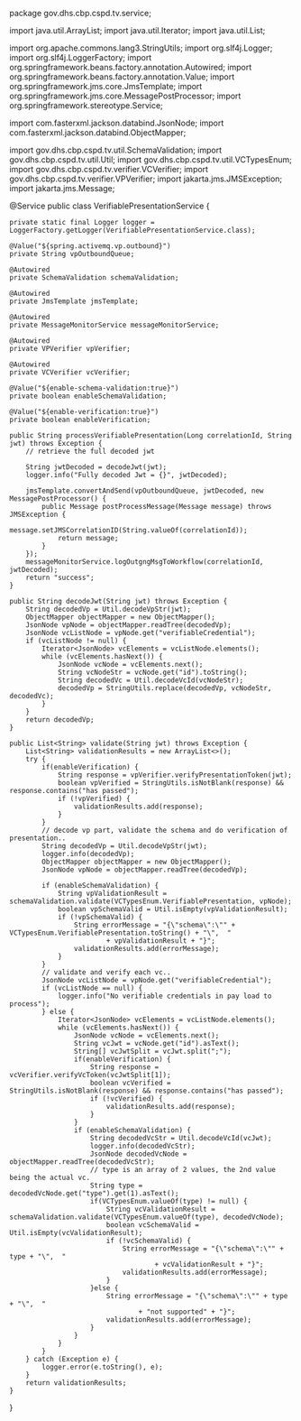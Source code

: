 package gov.dhs.cbp.cspd.tv.service;

import java.util.ArrayList;
import java.util.Iterator;
import java.util.List;

import org.apache.commons.lang3.StringUtils;
import org.slf4j.Logger;
import org.slf4j.LoggerFactory;
import org.springframework.beans.factory.annotation.Autowired;
import org.springframework.beans.factory.annotation.Value;
import org.springframework.jms.core.JmsTemplate;
import org.springframework.jms.core.MessagePostProcessor;
import org.springframework.stereotype.Service;

import com.fasterxml.jackson.databind.JsonNode;
import com.fasterxml.jackson.databind.ObjectMapper;

import gov.dhs.cbp.cspd.tv.util.SchemaValidation;
import gov.dhs.cbp.cspd.tv.util.Util;
import gov.dhs.cbp.cspd.tv.util.VCTypesEnum;
import gov.dhs.cbp.cspd.tv.verifier.VCVerifier;
import gov.dhs.cbp.cspd.tv.verifier.VPVerifier;
import jakarta.jms.JMSException;
import jakarta.jms.Message;

@Service
public class VerifiablePresentationService {

	private static final Logger logger = LoggerFactory.getLogger(VerifiablePresentationService.class);

	@Value("${spring.activemq.vp.outbound}")
	private String vpOutboundQueue;

	@Autowired
	private SchemaValidation schemaValidation;

	@Autowired
	private JmsTemplate jmsTemplate;

	@Autowired
	private MessageMonitorService messageMonitorService;

	@Autowired
	private VPVerifier vpVerifier;

	@Autowired
	private VCVerifier vcVerifier;

	@Value("${enable-schema-validation:true}")
	private boolean enableSchemaValidation;

	@Value("${enable-verification:true}")
	private boolean enableVerification;

	public String processVerifiablePresentation(Long correlationId, String jwt) throws Exception {
		// retrieve the full decoded jwt
		
		String jwtDecoded = decodeJwt(jwt);
		logger.info("Fully decoded Jwt = {}", jwtDecoded);
		
		jmsTemplate.convertAndSend(vpOutboundQueue, jwtDecoded, new MessagePostProcessor() {
			public Message postProcessMessage(Message message) throws JMSException {
				message.setJMSCorrelationID(String.valueOf(correlationId));
				return message;
			}
		});
		messageMonitorService.logOutgngMsgToWorkflow(correlationId, jwtDecoded);
		return "success";
	}

	public String decodeJwt(String jwt) throws Exception {
		String decodedVp = Util.decodeVpStr(jwt);
		ObjectMapper objectMapper = new ObjectMapper();
		JsonNode vpNode = objectMapper.readTree(decodedVp);
		JsonNode vcListNode = vpNode.get("verifiableCredential");
		if (vcListNode != null) {
			Iterator<JsonNode> vcElements = vcListNode.elements();
			while (vcElements.hasNext()) {
				JsonNode vcNode = vcElements.next();
				String vcNodeStr = vcNode.get("id").toString();
				String decodedVc = Util.decodeVcId(vcNodeStr);
				decodedVp = StringUtils.replace(decodedVp, vcNodeStr, decodedVc);
			}
		}
		return decodedVp;
	}

	public List<String> validate(String jwt) throws Exception {
		List<String> validationResults = new ArrayList<>();
		try {
			if(enableVerification) {
				String response = vpVerifier.verifyPresentationToken(jwt);
				boolean vpVerified = StringUtils.isNotBlank(response) && response.contains("has passed");
				if (!vpVerified) {
					validationResults.add(response);
				}
			}
			// decode vp part, validate the schema and do verification of presentation..
			String decodedVp = Util.decodeVpStr(jwt);
			logger.info(decodedVp);
			ObjectMapper objectMapper = new ObjectMapper();
			JsonNode vpNode = objectMapper.readTree(decodedVp);
						
			if (enableSchemaValidation) {
				String vpValidationResult = schemaValidation.validate(VCTypesEnum.VerifiablePresentation, vpNode);
				boolean vpSchemaValid = Util.isEmpty(vpValidationResult);
				if (!vpSchemaValid) {
					String errorMessage = "{\"schema\":\"" + VCTypesEnum.VerifiablePresentation.toString() + "\",  "
							+ vpValidationResult + "}";
					validationResults.add(errorMessage);
				}
			}
			// validate and verify each vc..
			JsonNode vcListNode = vpNode.get("verifiableCredential");
			if (vcListNode == null) {
				logger.info("No verifiable credentials in pay load to process");
			} else {
				Iterator<JsonNode> vcElements = vcListNode.elements();
				while (vcElements.hasNext()) {
					JsonNode vcNode = vcElements.next();
					String vcJwt = vcNode.get("id").asText();
					String[] vcJwtSplit = vcJwt.split(";");
					if(enableVerification) {
						String response = vcVerifier.verifyVcToken(vcJwtSplit[1]);
						boolean vcVerified = StringUtils.isNotBlank(response) && response.contains("has passed");
						if (!vcVerified) {
							validationResults.add(response);
						}
					}
					if (enableSchemaValidation) {
						String decodedVcStr = Util.decodeVcId(vcJwt);
						logger.info(decodedVcStr);
						JsonNode decodedVcNode = objectMapper.readTree(decodedVcStr);
						// type is an array of 2 values, the 2nd value being the actual vc.
						String type = decodedVcNode.get("type").get(1).asText();
						if(VCTypesEnum.valueOf(type) != null) {
							String vcValidationResult = schemaValidation.validate(VCTypesEnum.valueOf(type), decodedVcNode);
							boolean vcSchemaValid = Util.isEmpty(vcValidationResult);
							if (!vcSchemaValid) {
								String errorMessage = "{\"schema\":\"" + type + "\",  "
										+ vcValidationResult + "}";
								validationResults.add(errorMessage);
							}
						}else {
							String errorMessage = "{\"schema\":\"" + type + "\",  "
									+ "not supported" + "}";
							validationResults.add(errorMessage);
						}
					}
				}
			}
		} catch (Exception e) {
			logger.error(e.toString(), e);
		}
		return validationResults;
	}
}
